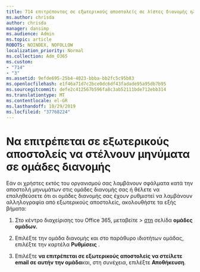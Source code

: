 ```yaml
---
title: 714 επιτρέποντας σε εξωτερικούς αποστολείς σε λίστες διανομής ηλεκτρονικού ταχυδρομείου
ms.author: chrisda
author: chrisda
manager: dansimp
ms.audience: Admin
ms.topic: article
ROBOTS: NOINDEX, NOFOLLOW
localization_priority: Normal
ms.collection: Adm_O365
ms.custom:
- "714"
- "3"
ms.assetid: 9efde695-25b4-4023-bbba-bb2fc5c95b83
ms.openlocfilehash: e1f46a71d7c2bce0dc6df43fadade95a95db7b95
ms.sourcegitcommit: defe2c412567b596fa8c3ab52111bde712ebb314
ms.translationtype: MT
ms.contentlocale: el-GR
ms.lasthandoff: 10/29/2019
ms.locfileid: "37768224"
---
```

# <a name="allow-external-senders-to-send-messages-to-distribution-groups"></a>Να επιτρέπεται σε εξωτερικούς αποστολείς να στέλνουν μηνύματα σε ομάδες διανομής

Εάν οι χρήστες εκτός του οργανισμού σας λαμβάνουν σφάλματα κατά την αποστολή μηνυμάτων στις ομάδες διανομής σας ή θέλετε να επαληθεύσετε ότι οι ομάδες διανομής σας έχουν ρυθμιστεί να λαμβάνουν αλληλογραφία από εξωτερικούς αποστολείς, ακολουθήστε τα εξής βήματα:

1. Στο κέντρο διαχείρισης του Office 365, μεταβείτε > [στη](https://portal.office.com/adminportal/home#/groups) σελίδα **ομάδες ομάδων.**  

2. Επιλέξτε την ομάδα διανομής και στο παράθυρο ιδιοτήτων ομάδας, επιλέξτε την καρτέλα **Ρυθμίσεις** .

3. Επιλέξτε **να επιτρέπεται σε εξωτερικούς αποστολείς να στείλετε email σε αυτήν την ομάδα**και, στη συνέχεια, επιλέξτε **Αποθήκευση**.
